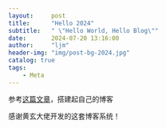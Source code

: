 ```yaml
---
layout:     post
title:      "Hello 2024"
subtitle:   " \"Hello World, Hello Blog\""
date:       2024-07-20 13:16:00
author:     "ljm"
header-img: "img/post-bg-2024.jpg"
catalog: true
tags:
    - Meta
---
```


参考[这篇文章](https://keysaim.github.io/post/blog/2017-08-15-how-to-setup-your-github-io-blog/)，搭建起自己的博客

感谢黄玄大佬开发的这套博客系统！
